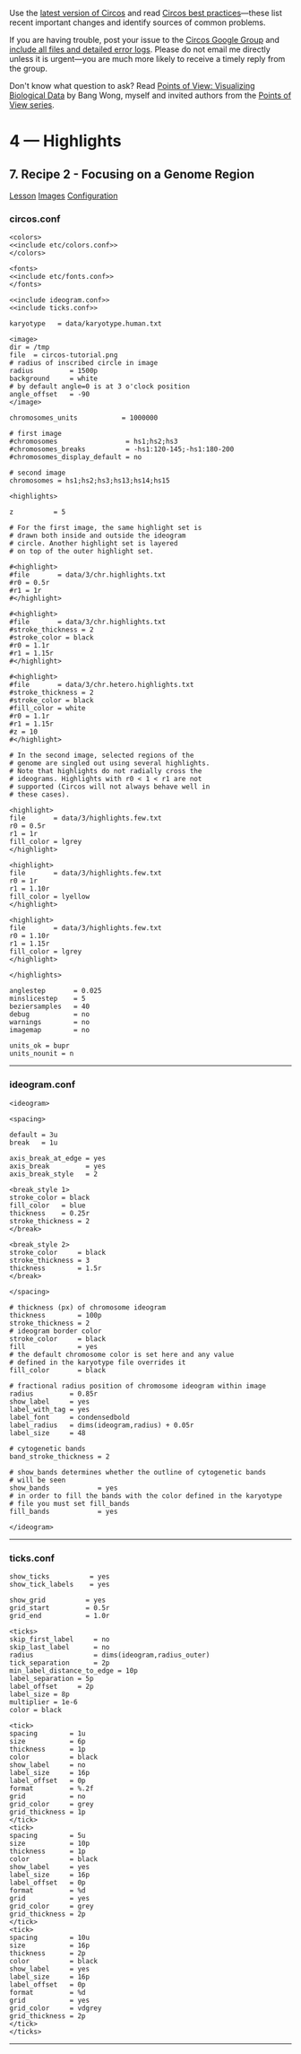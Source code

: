 Use the [latest version of Circos](/software/download/circos/) and read
[Circos best
practices](/documentation/tutorials/reference/best_practices/)—these list
recent important changes and identify sources of common problems.

If you are having trouble, post your issue to the [Circos Google
Group](https://groups.google.com/group/circos-data-visualization) and [include
all files and detailed error logs](/support/support/). Please do not email me
directly unless it is urgent—you are much more likely to receive a timely
reply from the group.

Don't know what question to ask? Read [Points of View: Visualizing Biological
Data](https://www.nature.com/nmeth/journal/v9/n12/full/nmeth.2258.html) by
Bang Wong, myself and invited authors from the [Points of View
series](https://mk.bcgsc.ca/pointsofview).

# 4 — Highlights

## 7\. Recipe 2 - Focusing on a Genome Region

[Lesson](/documentation/tutorials/highlights/recipe2/lesson)
[Images](/documentation/tutorials/highlights/recipe2/images)
[Configuration](/documentation/tutorials/highlights/recipe2/configuration)

### circos.conf

    
    
    <colors>
    <<include etc/colors.conf>>
    </colors>
    
    <fonts>
    <<include etc/fonts.conf>>
    </fonts>
    
    <<include ideogram.conf>>
    <<include ticks.conf>>
    
    karyotype   = data/karyotype.human.txt
    
    <image>
    dir = /tmp
    file  = circos-tutorial.png
    # radius of inscribed circle in image
    radius         = 1500p
    background     = white
    # by default angle=0 is at 3 o'clock position
    angle_offset   = -90
    </image>
    
    chromosomes_units           = 1000000
    
    # first image
    #chromosomes                 = hs1;hs2;hs3
    #chromosomes_breaks          = -hs1:120-145;-hs1:180-200
    #chromosomes_display_default = no
    
    # second image
    chromosomes = hs1;hs2;hs3;hs13;hs14;hs15
    
    <highlights>
    
    z          = 5
    
    # For the first image, the same highlight set is
    # drawn both inside and outside the ideogram
    # circle. Another highlight set is layered
    # on top of the outer highlight set.
    
    #<highlight>
    #file       = data/3/chr.highlights.txt
    #r0 = 0.5r
    #r1 = 1r
    #</highlight>
    
    #<highlight>
    #file       = data/3/chr.highlights.txt
    #stroke_thickness = 2
    #stroke_color = black
    #r0 = 1.1r
    #r1 = 1.15r
    #</highlight>
    
    #<highlight>
    #file       = data/3/chr.hetero.highlights.txt
    #stroke_thickness = 2
    #stroke_color = black
    #fill_color = white
    #r0 = 1.1r
    #r1 = 1.15r
    #z = 10
    #</highlight>
    
    # In the second image, selected regions of the
    # genome are singled out using several highlights.
    # Note that highlights do not radially cross the
    # ideograms. Highlights with r0 < 1 < r1 are not
    # supported (Circos will not always behave well in
    # these cases).
    
    <highlight>
    file       = data/3/highlights.few.txt
    r0 = 0.5r
    r1 = 1r
    fill_color = lgrey
    </highlight>
    
    <highlight>
    file       = data/3/highlights.few.txt
    r0 = 1r
    r1 = 1.10r
    fill_color = lyellow
    </highlight>
    
    <highlight>
    file       = data/3/highlights.few.txt
    r0 = 1.10r
    r1 = 1.15r
    fill_color = lgrey
    </highlight>
    
    </highlights>
    
    anglestep       = 0.025
    minslicestep    = 5
    beziersamples   = 40
    debug           = no
    warnings        = no
    imagemap        = no
    
    units_ok = bupr
    units_nounit = n
    

  

* * *

### ideogram.conf

    
    
    <ideogram>
    
    <spacing>
    
    default = 3u
    break   = 1u
    
    axis_break_at_edge = yes
    axis_break         = yes
    axis_break_style   = 2
    
    <break_style 1>
    stroke_color = black
    fill_color   = blue
    thickness    = 0.25r
    stroke_thickness = 2
    </break>
    
    <break_style 2>
    stroke_color     = black
    stroke_thickness = 3
    thickness        = 1.5r
    </break>
    
    </spacing>
    
    # thickness (px) of chromosome ideogram
    thickness        = 100p
    stroke_thickness = 2
    # ideogram border color
    stroke_color     = black
    fill             = yes
    # the default chromosome color is set here and any value
    # defined in the karyotype file overrides it
    fill_color       = black
    
    # fractional radius position of chromosome ideogram within image
    radius         = 0.85r
    show_label     = yes
    label_with_tag = yes
    label_font     = condensedbold
    label_radius   = dims(ideogram,radius) + 0.05r
    label_size     = 48
    
    # cytogenetic bands
    band_stroke_thickness = 2
    
    # show_bands determines whether the outline of cytogenetic bands
    # will be seen
    show_bands            = yes
    # in order to fill the bands with the color defined in the karyotype
    # file you must set fill_bands
    fill_bands            = yes
    
    </ideogram>
    
    

  

* * *

### ticks.conf

    
    
    show_ticks          = yes
    show_tick_labels    = yes
    
    show_grid          = yes
    grid_start         = 0.5r
    grid_end           = 1.0r
    
    <ticks>
    skip_first_label     = no
    skip_last_label      = no
    radius               = dims(ideogram,radius_outer)
    tick_separation      = 2p
    min_label_distance_to_edge = 10p
    label_separation = 5p
    label_offset     = 2p
    label_size = 8p
    multiplier = 1e-6
    color = black
    
    <tick>
    spacing        = 1u
    size           = 6p
    thickness      = 1p
    color          = black
    show_label     = no
    label_size     = 16p
    label_offset   = 0p
    format         = %.2f
    grid           = no
    grid_color     = grey
    grid_thickness = 1p
    </tick>
    <tick>
    spacing        = 5u
    size           = 10p
    thickness      = 1p
    color          = black
    show_label     = yes
    label_size     = 16p
    label_offset   = 0p
    format         = %d
    grid           = yes
    grid_color     = grey
    grid_thickness = 2p
    </tick>
    <tick>
    spacing        = 10u
    size           = 16p
    thickness      = 2p
    color          = black
    show_label     = yes
    label_size     = 16p
    label_offset   = 0p
    format         = %d
    grid           = yes
    grid_color     = vdgrey
    grid_thickness = 2p
    </tick>
    </ticks>
    

  

* * *

